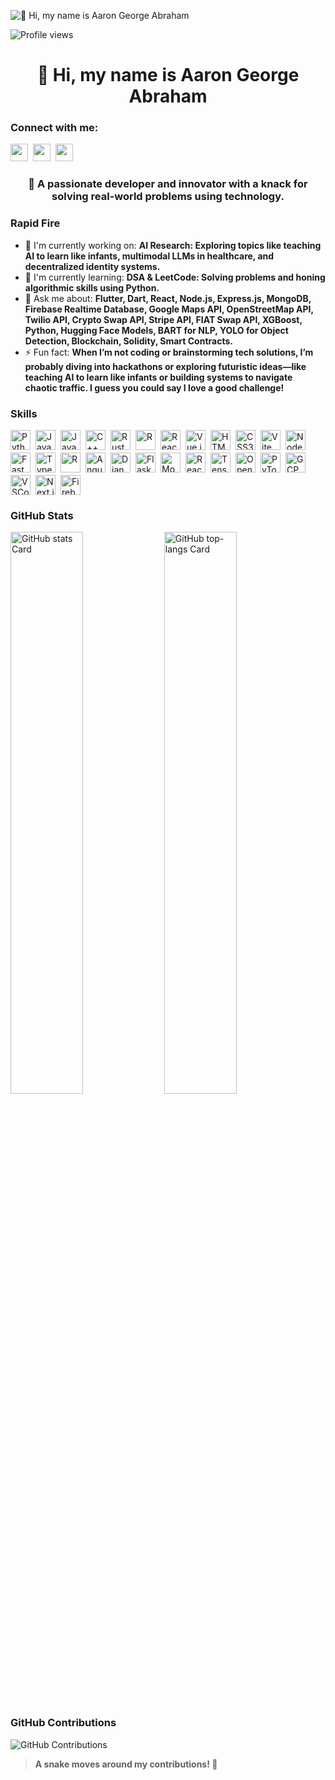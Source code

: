 ![👋 Hi, my name is Aaron George Abraham](https://images-wixmp-ed30a86b8c4ca887773594c2.wixmp.com/f/c83c004e-1370-4756-88e5-4071de797088/dgdq8br-09cc7ad6-a021-47a5-b0e0-917b12b0f7a7.gif?token=eyJ0eXAiOiJKV1QiLCJhbGciOiJIUzI1NiJ9.eyJzdWIiOiJ1cm46YXBwOjdlMGQxODg5ODIyNjQzNzNhNWYwZDQxNWVhMGQyNmUwIiwiaXNzIjoidXJuOmFwcDo3ZTBkMTg4OTgyMjY0MzczYTVmMGQ0MTVlYTBkMjZlMCIsIm9jaiI6W1t7InBhdGgiOiJcL2ZcL2M4M2MwMDRlLTEzNzAtNDc1Ni04OGU1LTQwNzFkZTc5NzA4OFwvZGdkcThici0wOWNjN2FkNi1hMDIxLTQ3YTUtYjBlMC05MTdiMTJiMGY3YTcuZ2lmIn1dXSwiYXVkIjpbInVybjpzZXJ2aWNlOmZpbGUuZG93bmxvYWQiXX0.tqRMtE-b2QiI2nnefNxSDMJvZCcYqFmq2ccg_Xfzqb8)

![Profile views](https://komarev.com/ghpvc/?username=Aarongeo1211&label=Profile%20views&color=0e75b6&style=flat)

<div id="toc">
  <ul align="center" style="list-style: none">
    <summary>
      <h1>
        👋 Hi, my name is Aaron George Abraham
      </h1>
    </summary>
  </ul>
</div>

**<h3 align="left">Connect with me:</h3>** 
<p align="left"><a href="https://www.linkedin.com/in/aaron-george-abraham-19b952256" target="_blank"><img src="https://img.shields.io/badge/LinkedIn-0077B5?style=for-the-badge&logo=linkedin&logoColor=white" height="28" style="margin-right: 4px"></a> <a href="https://www.instagram.com/aaron._.george" target="_blank"><img src="https://img.shields.io/badge/Instagram-E4405F?style=for-the-badge&logo=instagram&logoColor=white" height="28" style="margin-right: 4px"></a> <a href="https://github.com/Aarongeo12111" target="_blank"><img src="https://img.shields.io/badge/GitHub-100000?style=for-the-badge&logo=github&logoColor=white" height="28" style="margin-right: 4px"></a></p>

 **<h3 align="center">🌟 A passionate developer and innovator with a knack for solving real-world problems using technology.</h3>**

**<h3 align="left">Rapid Fire</h3>**

- 💼 I'm currently working on: **AI Research: Exploring topics like teaching AI to learn like infants, multimodal LLMs in healthcare, and decentralized identity systems.**
- 🌱 I'm currently learning: **DSA & LeetCode: Solving problems and honing algorithmic skills using Python.**
- 💬 Ask me about: **Flutter, Dart, React, Node.js, Express.js, MongoDB, Firebase Realtime Database, Google Maps API, OpenStreetMap API, Twilio API, Crypto Swap API, Stripe API, FIAT Swap API, XGBoost, Python, Hugging Face Models, BART for NLP, YOLO for Object Detection, Blockchain, Solidity, Smart Contracts.**
- ⚡ Fun fact: **When I’m not coding or brainstorming tech solutions, I’m probably diving into hackathons or exploring futuristic ideas—like teaching AI to learn like infants or building systems to navigate chaotic traffic. I guess you could say I love a good challenge!**

 **<h3 align="left">Skills</h3>**

<div style="display: flex; flex-wrap: wrap; gap: 4px; justify-content: left;">
  <img src="https://skillicons.dev/icons?i=python" height="32" alt="Python" style="margin-right: 4px">
  <img src="https://skillicons.dev/icons?i=javascript" height="32" alt="JavaScript" style="margin-right: 4px">
  <img src="https://cdn.jsdelivr.net/gh/devicons/devicon@latest/icons/java/java-original-wordmark.svg" height="32" alt="Java" style="margin-right: 4px">
  <img src="https://cdn.jsdelivr.net/gh/devicons/devicon/icons/cplusplus/cplusplus-original.svg" height="32" alt="C++" style="margin-right: 4px">
  <img src="https://cdn.jsdelivr.net/gh/devicons/devicon/icons/rust/rust-original.svg" height="32" alt="Rust" style="margin-right: 4px">
  <img src="https://cdn.jsdelivr.net/gh/devicons/devicon/icons/r/r-original.svg" height="32" alt="R" style="margin-right: 4px">
  <img src="https://cdn.jsdelivr.net/gh/devicons/devicon/icons/react/react-original.svg" height="32" alt="React" style="margin-right: 4px">
  <img src="https://cdn.jsdelivr.net/gh/devicons/devicon/icons/vuejs/vuejs-original.svg" height="32" alt="Vue.js" style="margin-right: 4px">
  <img src="https://cdn.jsdelivr.net/gh/devicons/devicon@latest/icons/html5/html5-original-wordmark.svg" height="32" alt="HTML5" style="margin-right: 4px">
  <img src="https://cdn.jsdelivr.net/gh/devicons/devicon@latest/icons/css3/css3-original-wordmark.svg" height="32" alt="CSS3" style="margin-right: 4px">
  <img src="https://cdn.jsdelivr.net/gh/devicons/devicon@latest/icons/vitejs/vitejs-original.svg" height="32" alt="Vite" style="margin-right: 4px">
  <img src="https://cdn.jsdelivr.net/gh/devicons/devicon@latest/icons/nodejs/nodejs-original-wordmark.svg" height="32" alt="Node.js" style="margin-right: 4px">
  <img src="https://cdn.jsdelivr.net/gh/devicons/devicon/icons/fastapi/fastapi-original.svg" height="32" alt="FastAPI" style="margin-right: 4px">
  <img src="https://skillicons.dev/icons?i=typescript" height="32" alt="TypeScript" style="margin-right: 4px">
  <img src="https://skillicons.dev/icons?i=r" height="32" alt="R" style="margin-right: 4px">
  <img src="https://skillicons.dev/icons?i=angular" height="32" alt="Angular" style="margin-right: 4px">
  <img src="https://skillicons.dev/icons?i=django" height="32" alt="Django" style="margin-right: 4px">
  <img src="https://skillicons.dev/icons?i=flask" height="32" alt="Flask" style="margin-right: 4px">
  <img src="https://skillicons.dev/icons?i=mongodb" height="32" alt="MongoDB" style="margin-right: 4px">
  <img src="https://skillicons.dev/icons?i=react" height="32" alt="React Native" style="margin-right: 4px">
  <img src="https://skillicons.dev/icons?i=tensorflow" height="32" alt="TensorFlow" style="margin-right: 4px">
  <img src="https://skillicons.dev/icons?i=opencv" height="32" alt="OpenCV" style="margin-right: 4px">
  <img src="https://skillicons.dev/icons?i=pytorch" height="32" alt="PyTorch" style="margin-right: 4px">
  <img src="https://skillicons.dev/icons?i=gcp" height="32" alt="GCP" style="margin-right: 4px">
  <img src="https://skillicons.dev/icons?i=vscode" height="32" alt="VSCode" style="margin-right: 4px">
  <img src="https://skillicons.dev/icons?i=nextjs" height="32" alt="Next.js" style="margin-right: 4px">
  <img src="https://skillicons.dev/icons?i=firebase" height="32" alt="Firebase" style="margin-right: 4px">
</div>

**<h3 align="left">GitHub Stats</h3>**

<p align="left">
  <img width="48%" src="https://github-readme-stats.vercel.app/api?username=aarongeo1211&theme=react&hide_title=false&hide_rank=false&show_icons=false&include_all_commits=false&count_private=true&line_height=23" alt="GitHub stats Card" />
  <img width="48%" src="https://github-readme-stats.vercel.app/api/top-langs?username=aarongeo1211&theme=react&hide_title=false&layout=compact&langs_count=6&hide_progress=false&card_width=400" alt="GitHub top-langs Card" />
</p>

**<h3 align="left">GitHub Contributions</h3>**

![GitHub Contributions](https://github-readme-activity-graph.cyclic.app/graph?username=Aarongeo1211&theme=react&hide_border=true&line=9e4f96&point=3b8e82&area=true&hide_title=true)

> **A snake moves around my contributions! 🐍**
